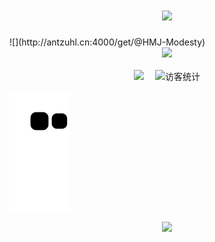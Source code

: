 <!-- 动态打字效果 -->
<h1 align="center">
  <a href="https://sunguoqi.com/">
    <img src="https://readme-typing-svg.herokuapp.com/?lines=欢迎来到Modesty-何同学的代码空间！！！&center=true&size=27">
  </a>
</h1>
![](http://antzuhl.cn:4000/get/@HMJ-Modesty)

<!-- 敲代码的图片 -->
<div align="center" ><img order-radius="100px" src="https://cdn.jsdelivr.net/gh/sun0225SUN/photos/images/202108300019556.gif"/></div>
<br>

<!-- 个人资料徽标 -->
<div align="center">
  <a href="https://hmjmodesty.xyz/"><img src="https://img.shields.io/badge/website-%E4%B8%AA%E4%BA%BA%E7%BD%91%E7%AB%99-blue"></a>&emsp;  
<!-- 访客数统计徽标 -->
  <img src="https://visitor-badge.glitch.me/badge?page_id=HMJ-Modesty" alt="访客统计" /></div>

<!-- 贪吃蛇代码贡献图 -->
![](https://raw.githubusercontent.com/HMJ-Modesty/HMJ-Modesty/main/assets/github-contribution-grid-snake.svg)
<div align="center"><img src="https://cdn.jsdelivr.net/gh/HMJ-Modesty/HMJ-Modesty/contribution-snake/github-contribution-grid-snake.svg" /></div>

